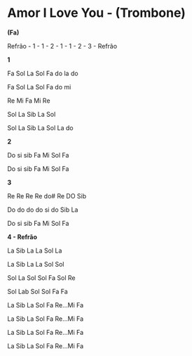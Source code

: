 # Amor I Love You - (Trombone)

**(Fa)**

Refrão - 1 - 1 - 2 - 1 - 1 - 2 - 3 - Refrão

**1**

Fa Sol La Sol Fa do la do

Fa Sol La Sol Fa do mi

Re Mi Fa Mi Re

Sol La Sib La Sol

Sol La Sib La Sol La do

**2**

Do si sib Fa Mi Sol Fa

Do si sib Fa Mi Sol Fa

**3**

<span class="mark">Re Re Re Re do# Re DO Sib</span>

<span class="mark">Do do do do si do Sib La</span>

<span class="mark">Do si sib Fa Mi Sol Fa</span>

**4 - Refrão**

La Sib La La Sol La

La Sib La La Sol Sol

Sol La Sol Sol Fa Sol Re

Sol Lab Sol Sol Fa Fa

La Sib La Sol Fa Re…Mi Fa

La Sib La Sol Fa Re…Mi Fa

La Sib La Sol Fa Re…Mi Fa

La Sib La Sol Fa Re…Mi Fa